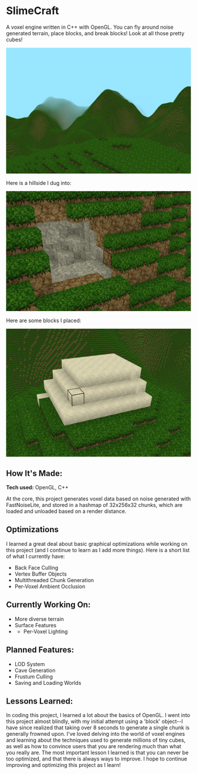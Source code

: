 # SlimeCraft
A voxel engine written in C++ with OpenGL. You can fly around noise generated terrain, place blocks, and break blocks! Look at all those pretty cubes!

![Sample Screenshot](assets/SlimeCraft001.png)

Here is a hillside I dug into:

![Some broken blocks.](assets/SlimeCraft002.png)

Here are some blocks I placed:

![Some placed blocks.](assets/SlimeCraft003.png)

## How It's Made:

**Tech used:** OpenGL, C++

At the core, this project generates voxel data based on noise generated with FastNoiseLite, and stored in a hashmap of 32x256x32 chunks, which are loaded and unloaded based on a render distance. 

## Optimizations

I learned a great deal about basic graphical optimizations while working on this project (and I continue to learn as I add more things). Here is a short list of what I currently have: 
- Back Face Culling
- Vertex Buffer Objects
- Multithreaded Chunk Generation
- Per-Voxel Ambient Occlusion

## Currently Working On:

- More diverse terrain
- Surface Features
- - Per-Voxel Lighting 

## Planned Features:

- LOD System
- Cave Generation
- Frustum Culling
- Saving and Loading Worlds

## Lessons Learned:

In coding this project, I learned a lot about the basics of OpenGL. I went into this project almost blindly, with my initial attempt using a 'block' object--I have since realized that taking over 8 seconds to generate a single chunk is generally frowned upon.
I've loved delving into the world of voxel engines and learning about the techniques used to generate millions of tiny cubes, as well as how to convince users that you are rendering much than what you really are.
The most important lesson I learned is that you can never be too optimized, and that there is always ways to improve. I hope to continue improving and optimizing this project as I learn!

